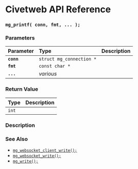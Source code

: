# Civetweb API Reference

### `mg_printf( conn, fmt, ... );`

### Parameters

| Parameter | Type | Description |
| :--- | :--- | :--- |
|**`conn`**|`struct mg_connection *`||
|**`fmt`**|`const char *`||
|**`...`**|*various*||

### Return Value

| Type | Description |
| :--- | :--- |
|`int`||

### Description

### See Also

* [`mg_websocket_client_write();`](mg_websocket_client_write.md)
* [`mg_websocket_write();`](mg_websocket_write.md)
* [`mg_write();`](mg_write.md)
